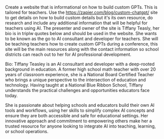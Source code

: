 Create a website that is informational on how to build custom GPTs. This is tailored for teachers.  Use the https://zapier.com/blog/custom-chatgpt/ site to get details on how to build custom details but it's its own resource, do research and include any additional information that will be helpful for teachers using AI.  The presenter and owner of the site is Tiffany Teasly, her bio is in triplw quotes below and should be used in the website.  She wants to be known as the go to AI consultant and developer for teachers.  She will be teaching teachers how to create custom GPTs during a conference, this site will be the main resources along with the contact information so school districts can reach out to her for AI professional development. 

Bio: Tiffany Teasley is an AI consultant and developer with a deep-rooted background in education. A former high school math teacher with over 20 years of classroom experience, she is a National Board Certified Teacher who brings a unique perspective to the intersection of education and technology. Having taught at a National Blue Ribbon School, Tiffany understands the practical challenges and opportunities educators face today.



She is passionate about helping schools and educators build their own AI tools and workflows, using her skills to simplify complex AI concepts and ensure they are both accessible and safe for educational settings. Her innovative approach and commitment to empowering others make her a trusted resource for anyone looking to integrate AI into teaching, learning, or school operations.
